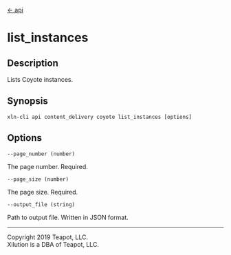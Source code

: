 [<- api](../../../api/index.md)

# list_instances

## Description

Lists Coyote instances.

## Synopsis

```
xln-cli api content_delivery coyote list_instances [options]
```

## Options

`--page_number (number)`

The page number. Required.

`--page_size (number)`

The page size. Required.

`--output_file (string)`

Path to output file. Written in JSON format.

---
Copyright 2019 Teapot, LLC.  
Xilution is a DBA of Teapot, LLC.
